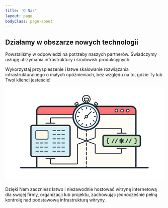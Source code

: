 ```yaml
---
title: 'O Nas'
layout: page
bodyClass: page-about
---
```


## Działamy w obszarze nowych technologii

Powstaliśmy w odpowiedzi na potrzeby naszych partnerów. Świadczymy usługę utrzymania infrastruktury i środowisk produkcyjnych.

Wykorzystaj przyspieszenie i łatwe skalowanie rozwiązania infrastrukturalnego o małych opóźnieniach, bez względu na to, gdzie Ty lub Twoi klienci jesteście!

<p align="center">
  <img src="/images/illustrations/speed.png">
</p>

Dzięki Nam zaczniesz łatwo i niezawodnie hostować witrynę internetową dla swojej firmy, organizacji lub projektu, zachowując jednocześnie pełną kontrolę nad podstawową infrastrukturą witryny.
